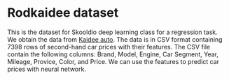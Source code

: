 # Rodkaidee dataset

This is the dataset for Skooldio deep learning class for a regression task.
We obtain the data from [Kaidee auto](https://rod.kaidee.com/).
The data is in CSV format containing 7398 rows of second-hand car prices with their features.
The CSV file contain the following columns: Brand, Model, Engine, Car Segment, Year, Mileage, Provice, Color, and Price.
We can use the features to predict car prices with neural network.
